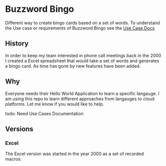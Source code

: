 # Buzzword Bingo

Different way to create bingo cards based on a set of words. To understand
the Use case or requirements of Buzzword Bingo see the 
[Use Case Docs](docs/usecases.md)

## History

In order to keep my team interested in phone call meetings back in the 2000
I created a Excel spreadsheet that would take a set of words and generates
a bingo card.  As time has gone by new features have been added. 

## Why

Everyone needs their Hello World Application to learn a specific langauge.
I am using this repo to learn different approaches from langauges to
cloud platforms.  Let me know if you would like to help.

todo: Need Use Cases Documentation

## Versions

### Excel

The Excel version was started in the year 2000 as a set of recorded macros.

